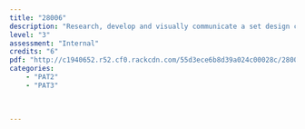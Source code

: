 ```yaml
---
title: "28006"
description: "Research, develop and visually communicate a set design concept for a given work"
level: "3"
assessment: "Internal"
credits: "6"
pdf: "http://c1940652.r52.cf0.rackcdn.com/55d3ece6b8d39a024c00028c/28006.pdf"
categories:
    - "PAT2"
    - "PAT3"
    
    
    
---
```

